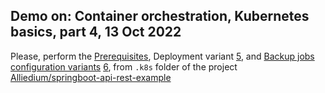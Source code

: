 ## Demo on: Container orchestration, Kubernetes basics, part 4, 13 Oct 2022

Please, perform the [Prerequisites](https://github.com/Alliedium/springboot-api-rest-example/tree/master/.k8s#prerequisites), 
Deployment variant
[5](https://github.com/Alliedium/springboot-api-rest-example/tree/master/.k8s#5-deployment-statefulset-configmap-secret), 
and 
[Backup jobs configuration variants](https://github.com/Alliedium/springboot-api-rest-example/tree/master/.k8s#backup-jobs-configuration-variants)
[6](https://github.com/Alliedium/springboot-api-rest-example/tree/master/.k8s#6-simple-job-with-minio-s3-storage), 
from ```.k8s``` folder of the project 
[Alliedium/springboot-api-rest-example](https://github.com/Alliedium/springboot-api-rest-example/) 

